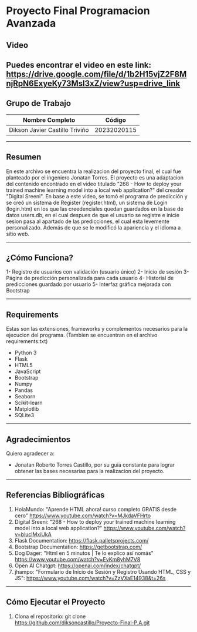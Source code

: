 # Proyecto Final Programacion Avanzada
## Video

Puedes encontrar el video en este link: https://drive.google.com/file/d/1b2H15vjZ2F8MnjRpN6ExyeKy73Msl3xZ/view?usp=drive_link
---
## Grupo de Trabajo

| Nombre Completo                 |    Código    |       
|---------------------------------|--------------|
| Dikson Javier Castillo Triviño  | 20232020115  |

---
## Resumen

En este archivo se encuentra la realizacion del proyecto final, el cual fue planteado por el ingeniero Jonatan Torres. El proyecto es una adaptacion del contenido encontrado en el video titulado "268 - How to deploy your trained machine learning model into a local web application?" del creador "Digital Sreeni". En base a este video, se tomó el programa de predicción y se creó un sistema de Register (register.html), un sistema de Login (login.htm) en los que las creedenciales quedan guardados en la base de datos users.db, en el cual despues de que el usuario se registre e inicie sesion pasa al apartado de las predicciones, el cual esta levemente personalizado. Además de que se le modificó la apariencia y el idioma a sitio web. 

---
## ¿Cómo Funciona?

1- Registro de usuarios con validación (usuario único)
2- Inicio de sesión
3- Página de predicción personalizada para cada usuario
4- Historial de predicciones guardado por usuario
5- Interfaz gráfica mejorada con Bootstrap

---
## Requirements

Estas son las extensiones, frameworks y complementos necesarios para la ejecucion del programa.
(Tambien se encuentran en el archivo requirements.txt)
- Python 3
- Flask
- HTML5
- JavaScript
- Bootstrap 
- Numpy
- Pandas
- Seaborn
- Scikit-learn
- Matplotlib
- SQLite3

---

## Agradecimientos

Quiero agradecer a:

- Jonatan Roberto Torres Castillo, por su guía constante para lograr obtener las bases necesarias para la realizacion del proyecto.

---

## Referencias Bibliográficas

1. HolaMundo: "Aprende HTML ahora! curso completo GRATIS desde cero" https://www.youtube.com/watch?v=MJkdaVFHrto
2. Digital Sreeni: "268 - How to deploy your trained machine learning model into a local web application?" https://www.youtube.com/watch?v=bluclMxiUkA
2. Flask Documentation: https://flask.palletsprojects.com/
3. Bootstrap Documentation: https://getbootstrap.com/
4. Dog Dager: "Html en 5 minutos | Te lo explico así nomás" https://www.youtube.com/watch?v=EvKm8yhM7V8
5. Open AI Chatgpt: https://openai.com/index/chatgpt/
6. jhampo: "Formulario de Inicio de Sesión y Registro Usando HTML, CSS y JS": https://www.youtube.com/watch?v=ZzVXaE14938&t=26s

---

## Cómo Ejecutar el Proyecto

1. Clona el repositorio:
   git clone https://github.com/diksoncastillo/Proyecto-Final-P.A.git





